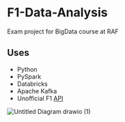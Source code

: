 # F1-Data-Analysis
Exam project for BigData course at RAF
## Uses
- Python
- PySpark
- Databricks
- Apache Kafka
- Unofficial F1 [API](https://openf1.org/)

  
![Untitled Diagram drawio (1)](https://github.com/user-attachments/assets/be4ff383-e024-43b4-b7ff-5571313d9e4d)
